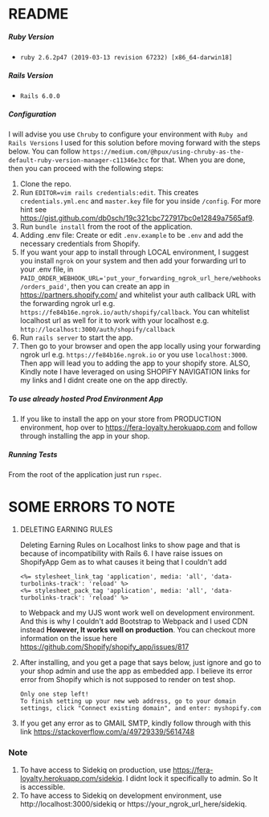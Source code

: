 # README
 
##### Ruby Version 

* `ruby 2.6.2p47 (2019-03-13 revision 67232) [x86_64-darwin18]`

##### Rails Version 

* `Rails 6.0.0`

##### Configuration

I will advise you use `Chruby` to configure your environment with `Ruby and Rails Versions` I used for this solution before moving forward with the steps below. You can follow `https://medium.com/@hpux/using-chruby-as-the-default-ruby-version-manager-c11346e3cc` for that. When you are done, then you can proceed with the following steps:
1. Clone the repo.
2. Run `EDITOR=vim rails credentials:edit`. This creates `credentials.yml.enc` and `master.key` file for you inside `/config`. For more hint see https://gist.github.com/db0sch/19c321cbc727917bc0e12849a7565af9.
3. Run `bundle install` from the root of the application.
4. Adding .env file: Create or edit `.env.example` to be `.env` and add the necessary credentials from Shopify.
5. If you want your app to install through LOCAL environment, I suggest you install `ngrok` on your system and then add your forwarding url to your .env file, 
   in `PAID_ORDER_WEBHOOK_URL='put_your_forwarding_ngrok_url_here/webhooks/orders_paid'`, then you can create an app in https://partners.shopify.com/ 
   and whitelist your auth callback URL with the forwarding ngrok url e.g. `https://fe84b16e.ngrok.io/auth/shopify/callback`.
   You can whitelist localhost url as well for it to work with your localhost e.g. `http://localhost:3000/auth/shopify/callback`
6. Run `rails server` to start the app. 
7. Then go to your browser and open the app locally using your forwarding ngrok url e.g. `https://fe84b16e.ngrok.io` or you use `localhost:3000`. Then app will lead you to adding the app to your shopify store.
   ALSO, Kindly note I have leveraged on using SHOPIFY NAVIGATION links for my links and I didnt create one on the app directly.
   
##### To use already hosted Prod Environment App

1. If you like to install the app on your store from PRODUCTION environment, hop over to https://fera-loyalty.herokuapp.com and follow through installing the app in your shop.

##### Running Tests

From the root of the application just run `rspec`.

# SOME ERRORS TO NOTE

1. DELETING EARNING RULES

    Deleting Earning Rules on Localhost links to show page and that is because of incompatibility with Rails 6. 
    I have raise issues on ShopifyApp Gem as to what causes it being that I couldn't add 
    ```
    <%= stylesheet_link_tag 'application', media: 'all', 'data-turbolinks-track': 'reload' %>
    <%= stylesheet_pack_tag 'application', media: 'all', 'data-turbolinks-track': 'reload' %>
    ```
    to Webpack and my UJS wont work well on development environment. And this is why I couldn't add Bootstrap to Webpack and I used CDN instead 
    **However, It works well on production**. You can checkout more information on the issue here https://github.com/Shopify/shopify_app/issues/817
    
    
2. After installing, and you get a page that says below, just ignore and go to your shop admin and use the app as embedded app. I believe its error error from Shopify which is not supposed to render on test shop.
    ```
    Only one step left!
    To finish setting up your new web address, go to your domain settings, click "Connect existing domain", and enter: myshopify.com
    ```

3. If you get any error as to GMAIL SMTP, kindly follow through with this link https://stackoverflow.com/a/49729339/5614748

### Note

1. To have access to Sidekiq on production, use https://fera-loyalty.herokuapp.com/sidekiq. I didnt lock it specifically to admin. So It is accessible.
2. To have access to Sidekiq on development environment, use http://localhost:3000/sidekiq or https://your_ngrok_url_here/sidekiq.